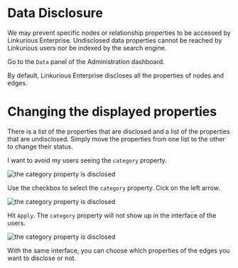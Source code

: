 # Data Disclosure

We may prevent specific nodes or relationship properties to be accessed by Linkurious Enterprise. Undisclosed data properties cannot be reached by Linkurious users nor be indexed by the search engine.

Go to the ```Data``` panel of the Administration dashboard.

By default, Linkurious Enterprise discloses all the properties of nodes and edges.

# Changing the displayed properties

There is a list of the properties that are disclosed and a list of the properties that are undisclosed. Simply move the properties from one list to the other to change their status.

I want to avoid my users seeing the ```category``` property.

![the category property is disclosed](https://dl.dropboxusercontent.com/s/piuu9duoefvc4f0/106.png?dl=0)

Use the checkbox to select the ```category``` property. Cick on the left arrow.

![the category property is disclosed](https://dl.dropboxusercontent.com/s/680zesrr7owomi9/107.png?dl=0)

Hit ```Apply```. The ```category``` property will not show up in the interface of the users.

![the category property is disclosed](https://dl.dropboxusercontent.com/s/ztcofiz237mpjku/108.png?dl=0)

With the same interface, you can choose which properties of the edges you want to disclose or not.
